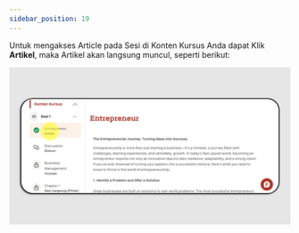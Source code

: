 ```yaml
---
sidebar_position: 19
---
```

Untuk mengakses Article pada Sesi di Konten Kursus Anda dapat Klik **Artikel**, maka Artikel akan langsung muncul, seperti berikut:


![](/img/artikel_skills-indo-1.png)
